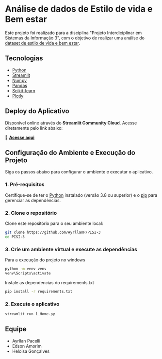 # Análise de dados de Estilo de vida e Bem estar

Este projeto foi realizado para a disciplina "Projeto Interdiciplinar em Sistemas da Informação 3", com o objetivo de realizar uma análise do [dataset de estilo de vida e bem estar](https://www.kaggle.com/datasets/ydalat/lifestyle-and-wellbeing-data).

## Tecnologias 
 - [Python](https://www.python.org/)
 - [Streamlit](https://streamlit.io/)
 - [Numpy](https://numpy.org/)
 - [Pandas](https://pandas.pydata.org/)
 - [Scikit-learn](https://scikit-learn.org/stable/)
 - [Plotly](https://plotly.com/)


## Deploy do Aplicativo

Disponível online através do **Streamlit Community Cloud**. Acesse diretamente pelo link abaixo:

🔗 **[Acesse aqui](https://pisi-3-grupo-2.streamlit.app/)**


## Configuração do Ambiente e Execução do Projeto

Siga os passos abaixo para configurar o ambiente e executar o aplicativo.

### 1. Pré-requisitos
Certifique-se de ter o [Python](https://www.python.org/) instalado (versão 3.8 ou superior) e o [pip](https://pip.pypa.io/en/stable/) para gerenciar as dependências.

### 2. Clone o repositório
Clone este repositório para o seu ambiente local:
```bash
git clone https://github.com/AyrllanP/PISI-3
cd PISI-3
```

### 3. Crie um ambiente virtual e execute as dependências
Para a execução do projeto no windows

```bash
python -m venv venv
venv\Scripts\activate

```
Instale as dependencias do requirements.txt

```bash
pip install -r requirements.txt

```
### 2. Execute o aplicativo
```bash
streamlit run 1_Home.py

```

## Equipe
 - Ayrllan Pacelli
 - Edson Amorim
 - Heloisa Gonçalves
